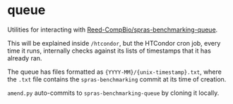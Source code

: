 # queue

Utilities for interacting with [Reed-CompBio/spras-benchmarking-queue](https://github.com/Reed-CompBio/spras-benchmarking-queue).

This will be explained inside `/htcondor`, but the HTCondor cron job, every time it runs, internally checks against its lists of timestamps that it
has already ran.

The queue has files formatted as `{YYYY-MM}/{unix-timestamp}.txt`, where the `.txt` file contains
the `spras-benchmarking` commit at its time of creation.

`amend.py` auto-commits to `spras-benchmarking-queue` by cloning it locally.
